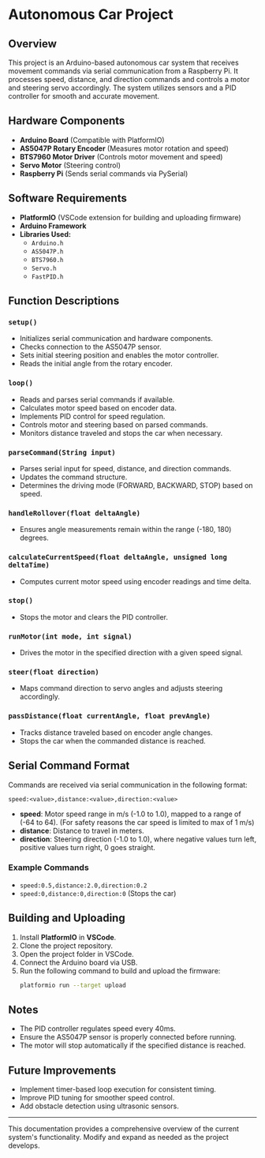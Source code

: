 # Autonomous Car Project

## Overview

This project is an Arduino-based autonomous car system that receives movement commands via serial communication from a Raspberry Pi. It processes speed, distance, and direction commands and controls a motor and steering servo accordingly. The system utilizes sensors and a PID controller for smooth and accurate movement.

## Hardware Components

- **Arduino Board** (Compatible with PlatformIO)
- **AS5047P Rotary Encoder** (Measures motor rotation and speed)
- **BTS7960 Motor Driver** (Controls motor movement and speed)
- **Servo Motor** (Steering control)
- **Raspberry Pi** (Sends serial commands via PySerial)

## Software Requirements

- **PlatformIO** (VSCode extension for building and uploading firmware)
- **Arduino Framework**
- **Libraries Used:**
  - `Arduino.h`
  - `AS5047P.h`
  - `BTS7960.h`
  - `Servo.h`
  - `FastPID.h`

## Function Descriptions

### `setup()`

- Initializes serial communication and hardware components.
- Checks connection to the AS5047P sensor.
- Sets initial steering position and enables the motor controller.
- Reads the initial angle from the rotary encoder.

### `loop()`

- Reads and parses serial commands if available.
- Calculates motor speed based on encoder data.
- Implements PID control for speed regulation.
- Controls motor and steering based on parsed commands.
- Monitors distance traveled and stops the car when necessary.

### `parseCommand(String input)`

- Parses serial input for speed, distance, and direction commands.
- Updates the command structure.
- Determines the driving mode (FORWARD, BACKWARD, STOP) based on speed.

### `handleRollover(float deltaAngle)`

- Ensures angle measurements remain within the range (-180, 180) degrees.

### `calculateCurrentSpeed(float deltaAngle, unsigned long deltaTime)`

- Computes current motor speed using encoder readings and time delta.

### `stop()`

- Stops the motor and clears the PID controller.

### `runMotor(int mode, int signal)`

- Drives the motor in the specified direction with a given speed signal.

### `steer(float direction)`

- Maps command direction to servo angles and adjusts steering accordingly.

### `passDistance(float currentAngle, float prevAngle)`

- Tracks distance traveled based on encoder angle changes.
- Stops the car when the commanded distance is reached.

## Serial Command Format

Commands are received via serial communication in the following format:

```
speed:<value>,distance:<value>,direction:<value>
```

- **speed**: Motor speed range in m/s (-1.0 to 1.0), mapped to a range of (-64 to 64). (For safety reasons the car speed is limited to max of 1 m/s)
- **distance**: Distance to travel in meters.
- **direction**: Steering direction (-1.0 to 1.0), where negative values turn left, positive values turn right, 0 goes straight.

### Example Commands

- `speed:0.5,distance:2.0,direction:0.2`
- `speed:0,distance:0,direction:0` (Stops the car)

## Building and Uploading

1. Install **PlatformIO** in **VSCode**.
2. Clone the project repository.
3. Open the project folder in VSCode.
4. Connect the Arduino board via USB.
5. Run the following command to build and upload the firmware:
   ```sh
   platformio run --target upload
   ```

## Notes

- The PID controller regulates speed every 40ms.
- Ensure the AS5047P sensor is properly connected before running.
- The motor will stop automatically if the specified distance is reached.

## Future Improvements

- Implement timer-based loop execution for consistent timing.
- Improve PID tuning for smoother speed control.
- Add obstacle detection using ultrasonic sensors.

---

This documentation provides a comprehensive overview of the current system's functionality. Modify and expand as needed as the project develops.
